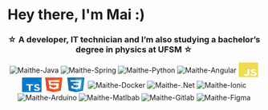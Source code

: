<h1> Hey there, I'm Mai :) </h1>
<h3 align="center"> ☆ A developer, IT technician and I’m also studying a bachelor’s degree in physics at UFSM ☆ </h3>
 

<div align= "center"> 
  <img align="center" alt="Maithe-Java" height="30" width="40" src="https://cdn.jsdelivr.net/gh/devicons/devicon/icons/java/java-original.svg">
  <img align="center" alt="Maithe-Spring" height="30" width="40" src="https://cdn.jsdelivr.net/gh/devicons/devicon/icons/spring/spring-original.svg">
  <img align="center" alt="Maithe-Python" height="30" width="40" src="https://cdn.jsdelivr.net/gh/devicons/devicon/icons/python/python-original.svg">
  <img align="center" alt="Maithe-Angular" height="30" width="40" src="https://cdn.jsdelivr.net/gh/devicons/devicon/icons/angularjs/angularjs-plain.svg">
  <img align="center" alt="Maithe-js" height="30" width="40" src="https://raw.githubusercontent.com/devicons/devicon/master/icons/javascript/javascript-plain.svg">
  <img align="center" alt="Maithe-Ts" height="30" width="40" src="https://raw.githubusercontent.com/devicons/devicon/master/icons/typescript/typescript-plain.svg">
  <img align="center" alt="Maithe-HTML" height="30" width="40" src="https://raw.githubusercontent.com/devicons/devicon/master/icons/html5/html5-original.svg">
  <img align="center" alt="Maithe-CSS" height="30" width="40" src="https://raw.githubusercontent.com/devicons/devicon/master/icons/css3/css3-original.svg">
  <img align="center" alt="Maithe-Docker" height="30" width="40" src="https://cdn.jsdelivr.net/gh/devicons/devicon/icons/docker/docker-plain-wordmark.svg"> <img align="center" alt="Maithe-.Net" height="30" width="40" src="https://cdn.jsdelivr.net/gh/devicons/devicon/icons/dotnetcore/dotnetcore-original.svg">
  <img align="center" alt="Maithe-Ionic" height="30" width="40" src="https://cdn.jsdelivr.net/gh/devicons/devicon/icons/ionic/ionic-original.svg">
  <img align="center" alt="Maithe-Arduino" height="30" width="40" src="https://cdn.jsdelivr.net/gh/devicons/devicon/icons/arduino/arduino-original.svg">
  <img align="center" alt="Maithe-Matlbab" height="30" width="40" src="https://cdn.jsdelivr.net/gh/devicons/devicon/icons/matlab/matlab-original.svg">
  <img align="center" alt="Maithe-Gitlab" height="30" width="40" src="https://cdn.jsdelivr.net/gh/devicons/devicon/icons/gitlab/gitlab-original.svg">
  <img align="center" alt="Maithe-Figma" height="30" width="40" src="https://cdn.jsdelivr.net/gh/devicons/devicon/icons/figma/figma-original.svg">
</div>
 
 <br />
<br />

